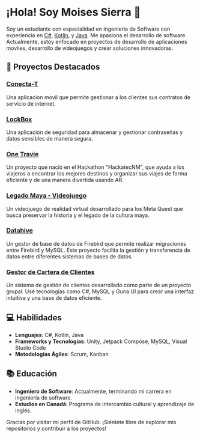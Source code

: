# ¡Hola! Soy Moises Sierra 👋

Soy un estudiante con especialidad en Ingenieria de Software con experiencia en [C#](https://dotnet.microsoft.com/es-es/languages/csharp), [Kotlin](https://kotlinlang.org/), y [Java](https://www.java.com/es/). Me apasiona el desarrollo de software. Actualmente, estoy enfocado en proyectos de desarrollo de aplicaciones moviles, desarrollo de videojuegos y crear soluciones innovadoras.

## 🚀 Proyectos Destacados

### [Conecta-T](https://github.com/tuusuario/conecta-t)
Una aplicacion movil que permite gestionar a los clientes sus contratos de servicio de internet.

### [LockBox](https://github.com/tuusuario/lockbox)
Una aplicación de seguridad para almacenar y gestionar contraseñas y datos sensibles de manera segura.

### [One Travie](https://github.com/tuusuario/one-travie)
Un proyecto que nació en el Hackathon "HackatecNM", que ayuda a los viajeros a encontrar los mejores destinos y organizar sus viajes de forma eficiente y de una manera divertida usando AR.

### [Legado Maya - Videojuego](https://github.com/tuusuario/legado-maya)
Un videojuego de realidad virtual desarrollado para los Meta Quest que busca preservar la historia y el legado de la cultura maya.

### [Datahive](https://github.com/tuusuario/datahive)
Un gestor de base de datos de Firebird que permite realizar migraciones entre Firebird y MySQL. Este proyecto facilita la gestión y transferencia de datos entre diferentes sistemas de bases de datos.

### [Gestor de Cartera de Clientes](https://github.com/tuusuario/gestor-cartera-clientes)
Un sistema de gestión de clientes desarrollado como parte de un proyecto grupal. Usé tecnologías como C#, MySQL y Guna UI para crear una interfaz intuitiva y una base de datos eficiente.

## 💻 Habilidades

- **Lenguajes**: C#, Kotlin, Java
- **Frameworks y Tecnologías**: Unity, Jetpack Compose, MySQL, Visual Studio Code
- **Metodologías Ágiles**: Scrum, Kanban

## 📚 Educación

- **Ingeniero de Software**: Actualmente, terminando mi carrera en ingeniería de software.
- **Estudios en Canadá**: Programa de intercambio cultural y aprendizaje de inglés.

Gracias por visitar mi perfil de GitHub. ¡Siéntete libre de explorar mis repositorios y contribuir a los proyectos!
